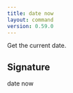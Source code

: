 ```yaml
---
title: date now
layout: command
version: 0.59.0
---
```


Get the current date.

## Signature

date now 

